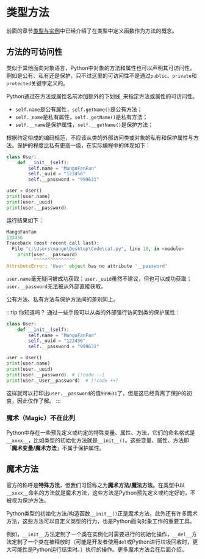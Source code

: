 # 类型方法
前面的章节[类型与实例](/python/class-and-instantiation)中已经介绍了在类型中定义函数作为方法的概念。

## 方法的可访问性
类似于其他面向对象语言，Python中对象的方法和属性也可以声明其可访问性，例如是公有、私有还是保护，只不过这里的可访问性不是通过`public`、`private`和`protected`关键字定义的。

Python通过在方法或属性名前添加额外的下划线`_`来指定方法或属性的可访问性。
* `self.name`是公有属性，`self.getName()`是公有方法；
* `self._name`是私有属性，`self._getName()`是私有方法；
* `self.__name`是保护属性，`self.__getName()`是保护方法；

根据约定俗成的编码规范，不应该从类的外部访问类或对象的私有和保护属性与方法。保护的程度比私有更高一级，在实际编程中的体现如下：
```python
class User:
    def __init__(self):
        self.name = "MangoFanFan"
        self._uuid = "123456"
        self.__password = "999631"

user = User()
print(user.name)
print(user._uuid)
print(user.__password)
```
运行结果如下：
```python
MangoFanFan
123456
Traceback (most recent call last):
  File "c:\Users\mango\Desktop\Code\cat.py", line 10, in <module>
    print(user.__password)
          ^^^^^^^^^^^^^^^
AttributeError: 'User' object has no attribute '__password'
```

`user.name`毫无疑问被成功获取；`user._uuid`虽然不建议，但也可以成功获取；`user.__password`无法被从外部直接获取。

公有方法、私有方法与保护方法间的差别同上。

:::tip 你知道吗？
通过一些手段可以从类的外部强行访问到类的保护属性：
```python
class User:
    def __init__(self):
        self.name = "MangoFanFan"
        self._uuid = "123456"
        self.__password = "999631"

user = User()
print(user.name)
print(user._uuid)
print(user.__password)  # [!code --]
print(user._User__password)  # [!code ++]
```
这样就可以打印出`user.__password`的值`999631`了，但是这已经背离了保护的初衷，因此仅作了解。
:::

### 魔术（Magic）不在此列
Python中存在一些预先定义或约定的特殊变量、属性、方法，它们的命名格式是`__xxxx__`，比如类型的初始化方法就是`__init__()`。这些变量、属性、方法即「**魔术变量/魔术方法**」不属于保护属性。

## 魔术方法
官方的称呼是**特殊方法**，但我们习惯称之为**魔术方法/魔法方法**。在类型中以`__xxxx__`命名的方法就是魔术方法，这些方法是Python预先定义或约定好的，不被视为保护方法。

Python类型的初始化方法/构造函数`__init__()`正是魔术方法，此外还有许多魔术方法，这些方法可以自定义类型的行为，也是Python面向对象工作的重要工具。

例如，`__init__`方法定制了一个类在实例化时需要进行的初始化操作，`__del__`方法定制了一个类在被释放时（可能是开发者使用`del`或Python进行垃圾回收时，更大可能性是Python运行结束时。）执行的操作。更多魔术方法会在后面介绍。